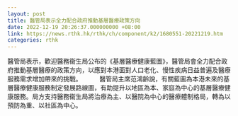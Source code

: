 ```yaml
---
layout: post
title: 醫管局表示全力配合政府推動基層醫療政策方向
date: 2022-12-19 20:26:37.000000000 +08:00
link: https://news.rthk.hk/rthk/ch/component/k2/1680551-20221219.htm
categories: rthk
---
```


醫管局表示，歡迎醫務衞生局公布的《基層醫療健康藍圖》，醫管局會全力配合政府推動基層醫療的政策方向，以應對本港面對人口老化、慢性疾病日益普遍及醫療服務需求增加帶來的挑戰。
　　 
醫管局主席范鴻齡說，有關藍圖為本港未來的基層醫療健康服務制定發展路線圖，有助提升以地區為本、家庭為中心的基層醫療健康服務。局方支持醫務衞生局將治療為主、以醫院為中心的醫療體制格局，轉為以預防為重、以社區為中心。
